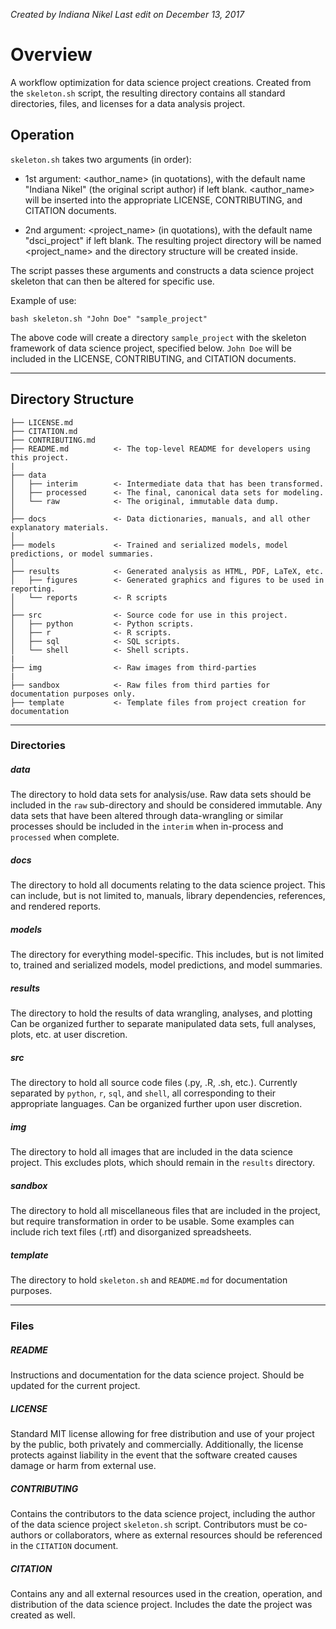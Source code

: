 *Created by Indiana Nikel*
*Last edit on December 13, 2017*

# Overview

A workflow optimization for data science project creations. Created
from the `skeleton.sh` script, the resulting directory contains all standard directories, files, and licenses for a data analysis project.

## Operation

`skeleton.sh` takes two arguments (in order):

* 1st argument: <author_name> (in quotations), with the default name "Indiana Nikel" (the original script author) if left blank. <author_name> will be inserted into the appropriate LICENSE, CONTRIBUTING, and CITATION documents.

* 2nd argument: <project_name> (in quotations), with the default name "dsci_project" if left blank. The resulting project directory will be named <project_name> and the directory structure will be created inside.

The script passes these arguments and constructs a data science project skeleton that can then be altered for specific use.

Example of use:
 ```
bash skeleton.sh "John Doe" "sample_project"

 ```
The above code will create a directory `sample_project` with the skeleton framework of data science project, specified below. `John Doe` will be included in the LICENSE, CONTRIBUTING, and CITATION documents.

---

## Directory Structure

```
├── LICENSE.md
├── CITATION.md
├── CONTRIBUTING.md
├── README.md          <- The top-level README for developers using this project.
|
├── data
│   ├── interim        <- Intermediate data that has been transformed.
│   ├── processed      <- The final, canonical data sets for modeling.
│   └── raw            <- The original, immutable data dump.
│
├── docs               <- Data dictionaries, manuals, and all other explanatory materials.
│
├── models             <- Trained and serialized models, model predictions, or model summaries.
│
├── results            <- Generated analysis as HTML, PDF, LaTeX, etc.
│   ├── figures        <- Generated graphics and figures to be used in reporting.
│   └── reports        <- R scripts
│
├── src                <- Source code for use in this project.
│   ├── python         <- Python scripts.
│   ├── r              <- R scripts.
│   ├── sql            <- SQL scripts.
│   └── shell          <- Shell scripts.
|
├── img                <- Raw images from third-parties
|
├── sandbox            <- Raw files from third parties for documentation purposes only.
├── template           <- Template files from project creation for documentation
```

---

### Directories

##### data

The directory to hold data sets for analysis/use. Raw data sets should be included in the `raw` sub-directory and should be considered immutable. Any data sets that have been altered through data-wrangling or similar processes should be included in the `interim` when in-process and `processed` when complete.

##### docs

The directory to hold all documents relating to the data science project. This can include, but is not limited to, manuals, library dependencies, references, and rendered reports.

##### models

The directory for everything model-specific. This includes, but is not limited to, trained and serialized models, model predictions, and model summaries.

##### results

 The directory to hold the results of data wrangling, analyses, and plotting Can be organized further to separate manipulated data sets, full analyses, plots, etc. at user discretion.

##### src

The directory to hold all source code files (.py, .R, .sh, etc.). Currently separated by `python`, `r`, `sql`, and `shell`, all corresponding to their appropriate languages. Can be organized further upon user discretion.

##### img

The directory to hold all images that are included in the data science project. This excludes plots, which should remain in the `results` directory.

##### sandbox

The directory to hold all miscellaneous files that are included in the project, but require transformation in order to be usable. Some examples can include rich text files (.rtf) and disorganized spreadsheets.

##### template

The directory to hold `skeleton.sh` and `README.md` for documentation purposes.

---

### Files

##### README

Instructions and documentation for the data science project. Should be updated for the current project.

##### LICENSE

Standard MIT license allowing for free distribution and use of your project by the public, both privately and commercially. Additionally, the license protects against liability in the event that the software created causes damage or harm from external use.

##### CONTRIBUTING

Contains the contributors to the data science project, including the author of the data science project `skeleton.sh` script. Contributors must be co-authors or collaborators, where as external resources should be referenced in the `CITATION` document.

##### CITATION

Contains any and all external resources used in the creation, operation, and distribution of the data science project. Includes the date the project was created as well.
